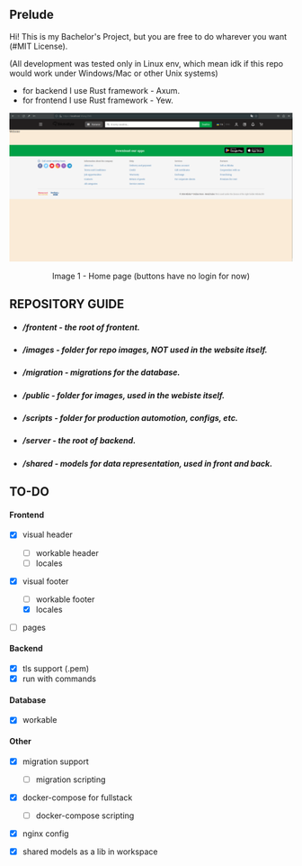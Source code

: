 ## Prelude

Hi! This is my Bachelor's Project, but you are free to do wharever you want (#MIT License).

(All development was tested only in Linux env, which mean idk if this repo would work under Windows/Mac or other Unix systems)

* for backend I use Rust framework - Axum.
* for frontend I use Rust framework - Yew.

![Home Page](/images/preview.png)
<p align="center">
    Image 1 - Home page (buttons have no login for now)
</p>

## REPOSITORY GUIDE
* ##### /frontent - the root of frontent.
* ##### /images - folder for repo images, NOT used in the website itself.
* ##### /migration - migrations for the database.
* ##### /public - folder for images, used in the webiste itself.
* ##### /scripts - folder for production automotion, configs, etc.
* ##### /server - the root of backend.
* ##### /shared - models for data representation, used in front and back.



## TO-DO 

#### Frontend

- [x] visual header
    - [ ] workable header
    - [ ] locales

- [x] visual footer
    - [ ] workable footer
    - [x] locales

- [ ] pages


#### Backend

- [x] tls support (.pem)
- [x] run with commands

#### Database

- [x] workable

#### Other

- [x] migration support
    - [ ] migration scripting

- [x] docker-compose for fullstack
    - [ ] docker-compose scripting

- [x] nginx config

- [x] shared models as a lib in workspace